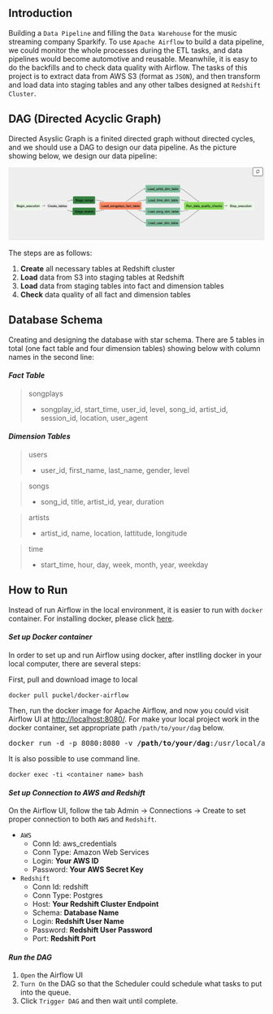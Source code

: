## Introduction
Building a `Data Pipeline` and filling the `Data Warehouse` for the music streaming company Sparkify. 
To use `Apache Airflow` to build a data pipeline, we could monitor the whole processes during the ETL tasks, 
and data pipelines would become automotive and reusable. Meanwhile, it is easy to do the backfills and to 
check data quality with Airflow. The tasks of this project is to extract data from AWS S3 (format as `JSON`), 
and then transform and load data into staging tables and any other talbes designed at `Redshift Cluster`. 


## DAG (Directed Acyclic Graph)
Directed Asyslic Graph is a finited directed graph without directed cycles, and we should use a DAG to 
design our data pipeline. As the picture showing below, we design our data pipeline:


![dag_picture](/pictures/dag.png)

The steps are as follows:
1. **Create** all necessary tables at Redshift cluster
2. **Load** data from S3 into staging tables at Redshift
3. **Load** data from staging tables into fact and dimension tables
4. **Check** data quality of all fact and dimension tables

## Database Schema
Creating and designing the database with star schema. There are 5 tables in total (one fact
table and four dimension tables) showing below with column names in the second line:
#### *Fact Table*
   > songplays
   > - songplay_id, start_time, user_id, level, song_id, artist_id, session_id, location, user_agent
#### *Dimension Tables*
   > users
   > - user_id, first_name, last_name, gender, level

   > songs
   > - song_id, title, artist_id, year, duration

   > artists
   > - artist_id, name, location, lattitude, longitude

   > time
   > - start_time, hour, day, week, month, year, weekday
        
## How to Run
Instead of run Airflow in the local environment, it is easier to run with `docker` container. For installing 
docker, please click [here](https://docs.docker.com/docker-for-mac/install/). 
#### *Set up Docker container*
In order to set up and run Airflow using docker, after instlling docker in your local computer, 
there are several steps:

First, pull and download image to local 
```$xslt
docker pull puckel/docker-airflow
```
Then, run the docker image for Apache Airflow, and now you could visit Airflow UI at 
[http://localhost:8080/](http://localhost:8080/). For make your local project work in the docker container,
set appropriate path `/path/to/your/dag` below.
<pre>
docker run -d -p 8080:8080 -v <b>/path/to/your/dag</b>:/usr/local/airflow/dags  puckel/docker-airflow webserver
</pre>
It is also possible to use command line.
```$xslt
docker exec -ti <container name> bash
```
#### *Set up Connection to **AWS** and **Redshift***
On the Airflow UI, follow the tab Admin -> Connections -> Create to set proper connection to both `AWS` and 
`Redshift`.
- `AWS`
    - Conn Id: aws_credentials
    - Conn Type: Amazon Web Services
    - Login: **Your AWS ID**
    - Password: **Your AWS Secret Key**
- `Redshift`
    - Conn Id: redshift
    - Conn Type: Postgres
    - Host: **Your Redshift Cluster Endpoint**
    - Schema: **Database Name**
    - Login: **Redshift User Name**
    - Password: **Redshift User Password**
    - Port: **Redshift Port**
#### *Run the DAG*
1. `Open` the Airflow UI
2. `Turn On` the DAG so that the Scheduler could schedule what tasks to put into the queue.
3. Click `Trigger DAG` and then wait until complete.